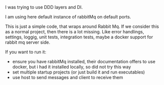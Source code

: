 I was trying to use DDD layers and DI.

I am using here default instance of rabbitMq on default ports. 

This is just a simple code, that wraps around Rabbit Mq. If we consider this as a normal project, then there is a lot missing. Like error handlings, settings, loggig, unit tests, integration tests, maybe a docker support for rabbit mq server side. 

If you want to run it:
- ensure you have rabbitMq installed, their documentation offers to use docker, but i had it installed locally, so did not try this way
- set multiple startup projects (or just build it and run executables)
- use host to send messages and client to receive them
